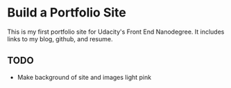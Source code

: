 # Build a Portfolio Site

This is my first portfolio site for Udacity's Front End Nanodegree. It includes links to my blog, github, and resume.

## TODO

* Make background of site and images light pink
